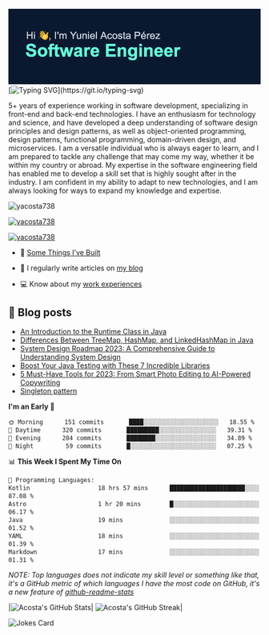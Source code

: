 [![MasterHead](assets/github-banner.png)](https://github.com/yacosta738)
[![Typing SVG](https://readme-typing-svg.herokuapp.com?font=Fira+Code&pause=1000&color=64FFDA&width=435&lines=If+I+cannot+do+great+things%2C;+I+can+do+small+things+in+a+great+way.)](https://git.io/typing-svg)

5+ years of experience working in software development, specializing in front-end and back-end technologies. I have an enthusiasm for technology and science, and have developed a deep understanding of software design principles and design patterns, as well as object-oriented programming, design patterns, functional programming, domain-driven design, and microservices. I am a versatile individual who is always eager to learn, and I am prepared to tackle any challenge that may come my way, whether it be within my country or abroad. My expertise in the software engineering field has enabled me to develop a skill set that is highly sought after in the industry. I am confident in my ability to adapt to new technologies, and I am always looking for ways to expand my knowledge and expertise.

<p style="text-align: left;"> <img src="https://komarev.com/ghpvc/?username=yacosta738&label=Profile%20views&color=64ffda&style=plastic&label=PROFILE+VIEWS" alt="yacosta738" /> </p>

<p style="text-align: left;"> <a href="https://github.com/ryo-ma/github-profile-trophy"><img src="https://github-profile-trophy.vercel.app/?username=yacosta738" alt="yacosta738" /></a> </p>

<p style="text-align: left;"> <a href="https://twitter.com/yacosta738" target="blank"><img src="https://img.shields.io/twitter/follow/yacosta738?logo=twitter&style=for-the-badge" alt="yacosta738" /></a> </p>


- :satellite: [Some Things I’ve Built](https://www.yunielacosta.com/#projects)

- :memo: I regularly write articles on [my blog](https://www.yunielacosta.com/blog)

- :computer: Know about my [work experiences](https://www.yunielacosta.com/#jobs)

## :memo: Blog posts

<!-- BLOG-POST-LIST:START -->
- [An Introduction to the Runtime Class in Java](https://yunielacosta.com/blog/an-introduction-to-the-runtime-class-in-java/)
- [Differences Between TreeMap, HashMap, and LinkedHashMap in Java](https://yunielacosta.com/blog/differences-between-treemap-hashmap-and-linkedhashmap-in-java/)
- [System Design Roadmap 2023: A Comprehensive Guide to Understanding System Design](https://yunielacosta.com/blog/system-design-roadmap-2023-a-comprehensive-guide-to-understanding-system-design/)
- [Boost Your Java Testing with These 7 Incredible Libraries](https://yunielacosta.com/blog/boost-your-java-testing-with-these-7-incredible-libraries/)
- [5 Must-Have Tools for 2023: From Smart Photo Editing to AI-Powered Copywriting](https://yunielacosta.com/blog/5-must-have-tools-for-2023-from-smart-photo-editing-to-ai-powered-copywriting/)
- [Singleton pattern](https://yunielacosta.com/blog/singleton-pattern/)
<!-- BLOG-POST-LIST:END -->

<!--START_SECTION:waka-->
**I'm an Early 🐤** 

```text
🌞 Morning      151 commits       ████░░░░░░░░░░░░░░░░░░░░░   18.55 % 
🌆 Daytime      320 commits       █████████░░░░░░░░░░░░░░░░   39.31 % 
🌃 Evening      284 commits       ████████░░░░░░░░░░░░░░░░░   34.89 % 
🌙 Night         59 commits       █░░░░░░░░░░░░░░░░░░░░░░░░   07.25 % 

```


📊 **This Week I Spent My Time On** 

```text
💬 Programming Languages: 
Kotlin                   18 hrs 57 mins      █████████████████████░░░░   87.08 % 
Astro                    1 hr 20 mins        █░░░░░░░░░░░░░░░░░░░░░░░░   06.17 % 
Java                     19 mins             ░░░░░░░░░░░░░░░░░░░░░░░░░   01.52 % 
YAML                     18 mins             ░░░░░░░░░░░░░░░░░░░░░░░░░   01.39 % 
Markdown                 17 mins             ░░░░░░░░░░░░░░░░░░░░░░░░░   01.31 % 

```


<!--END_SECTION:waka-->


*NOTE: Top languages does not indicate my skill level or something like that, it's a GitHub metric of which languages I
have the most code on GitHub, it's a new feature
of [github-readme-stats](https://github.com/yacosta738/github-readme-stats)*

|![Acosta's GitHub Stats](https://github-stats-profile.vercel.app/api?username=yacosta738&show_icons=true&locale=en&theme=vue-dark)| ![Acosta's GitHub Streak](https://github-readme-streak-stats.herokuapp.com/?user=yacosta738&theme=vue-dark)|

![Jokes Card](https://readme-jokes.vercel.app/api?theme=vue-dark)
